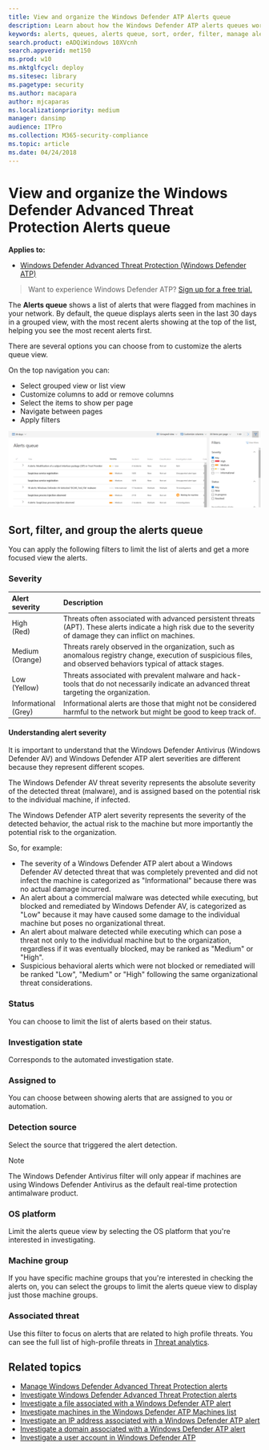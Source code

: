 ```yaml
---
title: View and organize the Windows Defender ATP Alerts queue
description: Learn about how the Windows Defender ATP alerts queues work, and how to sort and filter lists of alerts.
keywords: alerts, queues, alerts queue, sort, order, filter, manage alerts, new, in progress, resolved, newest, time in queue, severity, time period
search.product: eADQiWindows 10XVcnh
search.appverid: met150
ms.prod: w10
ms.mktglfcycl: deploy
ms.sitesec: library
ms.pagetype: security
ms.author: macapara
author: mjcaparas
ms.localizationpriority: medium
manager: dansimp
audience: ITPro
ms.collection: M365-security-compliance 
ms.topic: article
ms.date: 04/24/2018
---
```


# View and organize the Windows Defender Advanced Threat Protection Alerts queue

**Applies to:**
- [Windows Defender Advanced Threat Protection (Windows Defender ATP)](https://wincom.blob.core.windows.net/documents/Windows10_Commercial_Comparison.pdf)



>Want to experience Windows Defender ATP? [Sign up for a free trial.](https://www.microsoft.com/en-us/WindowsForBusiness/windows-atp?ocid=docs-wdatp-alertsq-abovefoldlink) 

The **Alerts queue** shows a list of alerts that were flagged from machines in your network. By default, the queue displays alerts seen in the last 30 days in a grouped view, with the most recent alerts showing at the top of the list, helping you see the most recent alerts first.

There are several options you can choose from to customize the alerts queue view. 

On the top navigation you can:
- Select grouped view or list view
- Customize columns to add or remove columns 
- Select the items to show per page
- Navigate between pages
- Apply filters


![Image of alerts queue](images/alerts-queue-list.png)

##  Sort, filter, and group the alerts queue
You can apply the following filters to limit the list of alerts and get a more focused view the alerts.

### Severity

Alert severity | Description
:---|:---
High </br>(Red) | Threats often associated with advanced persistent threats (APT). These alerts indicate a high risk due to the severity of damage they can inflict on machines.
Medium </br>(Orange) | Threats rarely observed in the organization, such as anomalous registry change, execution of suspicious files, and observed behaviors typical of attack stages.
Low </br>(Yellow) | Threats associated with prevalent malware and hack-tools that do not necessarily indicate an advanced threat targeting the organization.
Informational </br>(Grey) | Informational alerts are those that might not be considered harmful to the network but might be good to keep track of.


#### Understanding alert severity
It is important to understand that the Windows Defender Antivirus (Windows Defender AV) and Windows Defender ATP alert severities are different because they represent different scopes.

The Windows Defender AV threat severity represents the absolute severity of the detected threat (malware), and is assigned based on the potential risk to the individual machine, if infected.

The Windows Defender ATP alert severity represents the severity of the detected behavior, the actual risk to the machine but more importantly the potential risk to the organization. 

So, for example:
-	The severity of a Windows Defender ATP alert about a Windows Defender AV detected threat that was completely prevented and did not infect the machine is categorized as "Informational" because there was no actual damage incurred.
-	An alert about a commercial malware was detected while executing, but blocked and remediated by Windows Defender AV, is categorized as  "Low" because it may have caused some damage to the individual machine but poses no organizational threat.
-	An alert about malware detected while executing which can pose a threat not only to the individual machine but to the organization, regardless if it was eventually blocked, may be ranked as "Medium" or "High".
-	Suspicious behavioral alerts which were not blocked or remediated will be ranked "Low", "Medium" or "High" following the same organizational threat considerations.

### Status
You can choose to limit the list of alerts based on their status.

### Investigation state
Corresponds to the automated investigation state.

### Assigned to
You can choose between showing alerts that are assigned to you or automation.

### Detection source
Select the source that triggered the alert detection.

>[!NOTE]
>The Windows Defender Antivirus filter will only appear if machines are using Windows Defender Antivirus as the default real-time protection antimalware product.


### OS platform
Limit the alerts queue view by selecting the OS platform that you're interested in investigating.

### Machine group
If you have specific machine groups that you're interested in checking the alerts on, you can select the groups to limit the alerts queue view to display just those machine groups.

### Associated threat
Use this filter to focus on alerts that are related to high profile threats. You can see the full list of high-profile threats in [Threat analytics](threat-analytics-dashboard-windows-defender-advanced-threat-protection.md). 


## Related topics
- [Manage Windows Defender Advanced Threat Protection alerts](manage-alerts-windows-defender-advanced-threat-protection.md)
- [Investigate Windows Defender Advanced Threat Protection alerts](investigate-alerts-windows-defender-advanced-threat-protection.md)
- [Investigate a file associated with a Windows Defender ATP alert](investigate-files-windows-defender-advanced-threat-protection.md)
- [Investigate machines in the Windows Defender ATP Machines list](investigate-machines-windows-defender-advanced-threat-protection.md)
- [Investigate an IP address associated with a Windows Defender ATP alert](investigate-ip-windows-defender-advanced-threat-protection.md)
- [Investigate a domain associated with a Windows Defender ATP alert](investigate-domain-windows-defender-advanced-threat-protection.md)
- [Investigate a user account in Windows Defender ATP](investigate-user-windows-defender-advanced-threat-protection.md)


